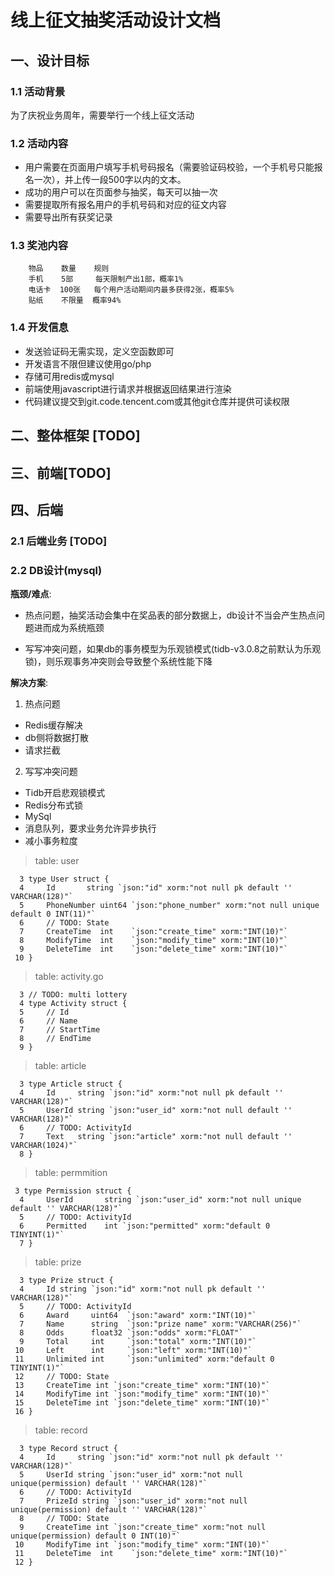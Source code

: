 # 线上征文抽奖活动设计文档

## 一、设计目标

### 1.1 活动背景

为了庆祝业务周年，需要举行一个线上征文活动


### 1.2 活动内容

* 用户需要在页面用户填写手机号码报名（需要验证码校验，一个手机号只能报名一次），并上传一段500字以内的文本。
* 成功的用户可以在页面参与抽奖，每天可以抽一次
* 需要提取所有报名用户的手机号码和对应的征文内容
* 需要导出所有获奖记录


### 1.3 奖池内容

```
    物品    数量    规则
    手机    5部     每天限制产出1部，概率1%
    电话卡  100张   每个用户活动期间内最多获得2张，概率5%
    贴纸    不限量  概率94%
```

### 1.4 开发信息

* 发送验证码无需实现，定义空函数即可
* 开发语言不限但建议使用go/php
* 存储可用redis或mysql
* 前端使用javascript进行请求并根据返回结果进行渲染
* 代码建议提交到git.code.tencent.com或其他git仓库并提供可读权限


## 二、整体框架 [TODO]


## 三、前端[TODO]


## 四、后端

### 2.1 后端业务 [TODO]


### 2.2 DB设计(mysql)

**瓶颈/难点**:

- 热点问题，抽奖活动会集中在奖品表的部分数据上，db设计不当会产生热点问题进而成为系统瓶颈

- 写写冲突问题，如果db的事务模型为乐观锁模式(tidb-v3.0.8之前默认为乐观锁)，则乐观事务冲突则会导致整个系统性能下降

**解决方案**:
1. 热点问题
- Redis缓存解决
- db侧将数据打散
- 请求拦截

2. 写写冲突问题
- Tidb开启悲观锁模式
- Redis分布式锁
- MySql 
- 消息队列，要求业务允许异步执行
- 减小事务粒度

> table: user
```
  3 type User struct {
  4     Id       string `json:"id" xorm:"not null pk default '' VARCHAR(128)"`
  5     PhoneNumber uint64 `json:"phone_number" xorm:"not null unique default 0 INT(11)"`
  6     // TODO: State
  7     CreateTime  int    `json:"create_time" xorm:"INT(10)"`
  8     ModifyTime  int    `json:"modify_time" xorm:"INT(10)"`
  9     DeleteTime  int    `json:"delete_time" xorm:"INT(10)"`
 10 }
```

> table: activity.go 
```
  3 // TODO: multi lottery
  4 type Activity struct {
  5     // Id
  6     // Name
  7     // StartTime
  8     // EndTime
  9 }
```

> table: article
```
  3 type Article struct {
  4     Id     string `json:"id" xorm:"not null pk default '' VARCHAR(128)"`
  5     UserId string `json:"user_id" xorm:"not null default '' VARCHAR(128)"`
  6     // TODO: ActivityId
  7     Text   string `json:"article" xorm:"not null default '' VARCHAR(1024)"`
  8 }
```

> table: permmition
```
 3 type Permission struct {
  4     UserId       string `json:"user_id" xorm:"not null unique default '' VARCHAR(128)"`
  5     // TODO: ActivityId
  6     Permitted    int `json:"permitted" xorm:"default 0 TINYINT(1)"`
  7 }
```

> table: prize
```
  3 type Prize struct {
  4     Id string `json:"id" xorm:"not null pk default '' VARCHAR(128)"`
  5     // TODO: ActivityId
  6     Award     uint64  `json:"award" xorm:"INT(10)"`
  7     Name      string  `json:"prize name" xorm:"VARCHAR(256)"`
  8     Odds      float32 `json:"odds" xorm:"FLOAT"`
  9     Total     int     `json:"total" xorm:"INT(10)"`
 10     Left      int     `json:"left" xorm:"INT(10)"`
 11     Unlimited int     `json:"unlimited" xorm:"default 0 TINYINT(1)"`
 12     // TODO: State
 13     CreateTime int `json:"create_time" xorm:"INT(10)"`
 14     ModifyTime int `json:"modify_time" xorm:"INT(10)"`
 15     DeleteTime int `json:"delete_time" xorm:"INT(10)"`
 16 }
```

> table: record
```
  3 type Record struct {
  4     Id     string `json:"id" xorm:"not null pk default '' VARCHAR(128)"`
  5     UserId string `json:"user_id" xorm:"not null unique(permission) default '' VARCHAR(128)"`
  6     // TODO: ActivityId
  7     PrizeId string `json:"user_id" xorm:"not null unique(permission) default '' VARCHAR(128)"`
  8     // TODO: State
  9     CreateTime int `json:"create_time" xorm:"not null unique(permission) default 0 INT(10)"`
 10     ModifyTime int `json:"modify_time" xorm:"INT(10)"`
 11     DeleteTime  int    `json:"delete_time" xorm:"INT(10)"`
 12 }
```
